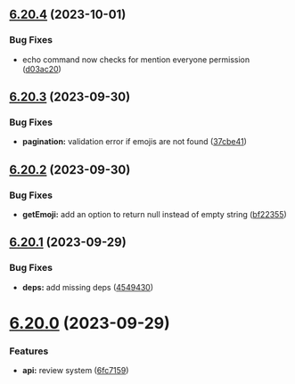 ## [6.20.4](https://github.com/onesoft-sudo/sudobot/compare/v6.20.3...v6.20.4) (2023-10-01)


### Bug Fixes

* echo command now checks for mention everyone permission ([d03ac20](https://github.com/onesoft-sudo/sudobot/commit/d03ac201a68b9b84b92653ac8404b997969e8c76))



## [6.20.3](https://github.com/onesoft-sudo/sudobot/compare/v6.20.2...v6.20.3) (2023-09-30)


### Bug Fixes

* **pagination:** validation error if emojis are not found ([37cbe41](https://github.com/onesoft-sudo/sudobot/commit/37cbe411330550b65aae4170c7d1f38f33bb1ec0))



## [6.20.2](https://github.com/onesoft-sudo/sudobot/compare/v6.20.1...v6.20.2) (2023-09-30)


### Bug Fixes

* **getEmoji:** add an option to return null instead of empty string ([bf22355](https://github.com/onesoft-sudo/sudobot/commit/bf223551cb0ed2f6480f8e7d0583d1078657f739))



## [6.20.1](https://github.com/onesoft-sudo/sudobot/compare/v6.20.0...v6.20.1) (2023-09-29)


### Bug Fixes

* **deps:** add missing deps ([4549430](https://github.com/onesoft-sudo/sudobot/commit/4549430c00dba2ecd1e3c9bc1579b3e7f7511b0d))



# [6.20.0](https://github.com/onesoft-sudo/sudobot/compare/v6.19.2...v6.20.0) (2023-09-29)


### Features

* **api:** review system ([6fc7159](https://github.com/onesoft-sudo/sudobot/commit/6fc71595bda02c0a4bf634854e214cf49cecd3dc))



